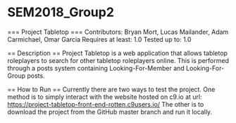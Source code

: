 # SEM2018_Group2

=== Project Tabletop ===
Contributors: 	Bryan Mort, 
Lucas Mailander,
Adam Carmichael,
Omar Garcia
Requires at least: 1.0
Tested up to: 1.0


== Description ==
Project Tabletop is a web application that allows tabletop roleplayers to search for other tabletop roleplayers online. This is performed through a posts system containing Looking-For-Member and Looking-For-Group posts.


== How to Run ==
Currently there are two ways to test the project. One method is to simply interact with the website hosted on c9.io at url: https://project-tabletop-front-end-rotten.c9users.io/
The other is to download the project from the GitHub master branch and run it locally.
